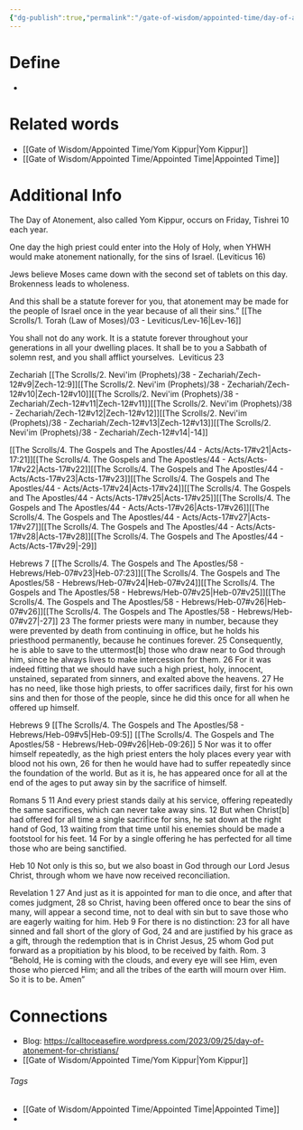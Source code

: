```yaml
---
{"dg-publish":true,"permalink":"/gate-of-wisdom/appointed-time/day-of-atonement/","tags":["#GateWisdom"]}
---
```


# Define
- 

# Related words
- [[Gate of Wisdom/Appointed Time/Yom Kippur\|Yom Kippur]]
- [[Gate of Wisdom/Appointed Time/Appointed Time\|Appointed Time]]

# Additional Info

The Day of Atonement, also called Yom Kippur, occurs on Friday, Tishrei 10 each year.

One day the high priest could enter into the Holy of Holy, when YHWH would make atonement nationally, for the sins of Israel. (Leviticus 16)

Jews believe Moses came down with the second set of tablets on this day. Brokenness leads to wholeness.

And this shall be a statute forever for you, that atonement  may be made for the people of Israel once in the year because of all their sins.”  [[The Scrolls/1. Torah (Law of Moses)/03 - Leviticus/Lev-16\|Lev-16]]

You shall not do any work. It is a statute forever throughout your generations in all your dwelling places. It shall be to you a Sabbath of solemn rest, and you shall afflict yourselves.  Leviticus 23 

Zechariah [[The Scrolls/2. Nevi'im (Prophets)/38 - Zechariah/Zech-12#v9\|Zech-12:9]][[The Scrolls/2. Nevi'im (Prophets)/38 - Zechariah/Zech-12#v10\|Zech-12#v10]][[The Scrolls/2. Nevi'im (Prophets)/38 - Zechariah/Zech-12#v11\|Zech-12#v11]][[The Scrolls/2. Nevi'im (Prophets)/38 - Zechariah/Zech-12#v12\|Zech-12#v12]][[The Scrolls/2. Nevi'im (Prophets)/38 - Zechariah/Zech-12#v13\|Zech-12#v13]][[The Scrolls/2. Nevi'im (Prophets)/38 - Zechariah/Zech-12#v14\|-14]]

[[The Scrolls/4. The Gospels and The Apostles/44 - Acts/Acts-17#v21\|Acts-17:21]][[The Scrolls/4. The Gospels and The Apostles/44 - Acts/Acts-17#v22\|Acts-17#v22]][[The Scrolls/4. The Gospels and The Apostles/44 - Acts/Acts-17#v23\|Acts-17#v23]][[The Scrolls/4. The Gospels and The Apostles/44 - Acts/Acts-17#v24\|Acts-17#v24]][[The Scrolls/4. The Gospels and The Apostles/44 - Acts/Acts-17#v25\|Acts-17#v25]][[The Scrolls/4. The Gospels and The Apostles/44 - Acts/Acts-17#v26\|Acts-17#v26]][[The Scrolls/4. The Gospels and The Apostles/44 - Acts/Acts-17#v27\|Acts-17#v27]][[The Scrolls/4. The Gospels and The Apostles/44 - Acts/Acts-17#v28\|Acts-17#v28]][[The Scrolls/4. The Gospels and The Apostles/44 - Acts/Acts-17#v29\|-29]]

Hebrews 7 [[The Scrolls/4. The Gospels and The Apostles/58 - Hebrews/Heb-07#v23\|Heb-07:23]][[The Scrolls/4. The Gospels and The Apostles/58 - Hebrews/Heb-07#v24\|Heb-07#v24]][[The Scrolls/4. The Gospels and The Apostles/58 - Hebrews/Heb-07#v25\|Heb-07#v25]][[The Scrolls/4. The Gospels and The Apostles/58 - Hebrews/Heb-07#v26\|Heb-07#v26]][[The Scrolls/4. The Gospels and The Apostles/58 - Hebrews/Heb-07#v27\|-27]]
23 The former priests were many in number, because they were prevented by death from continuing in office, but he holds his priesthood permanently, because he continues forever. 25 Consequently, he is able to save to the uttermost[b] those who draw near to God through him, since he always lives to make intercession for them.  26 For it was indeed fitting that we should have such a high priest, holy, innocent, unstained, separated from sinners, and exalted above the heavens. 27 He has no need, like those high priests, to offer sacrifices daily, first for his own sins and then for those of the people, since he did this once for all when he offered up himself. 

Hebrews 9  [[The Scrolls/4. The Gospels and The Apostles/58 - Hebrews/Heb-09#v5\|Heb-09:5]]  [[The Scrolls/4. The Gospels and The Apostles/58 - Hebrews/Heb-09#v26\|Heb-09:26]]
5 Nor was it to offer himself repeatedly, as the high priest enters the holy places every year with blood not his own, 26 for then he would have had to suffer repeatedly since the foundation of the world. But as it is, he has appeared once for all at the end of the ages to put away sin by the sacrifice of himself. 

Romans 5 
11 And every priest stands daily at his service, offering repeatedly the same sacrifices, which can never take away sins. 12 But when Christ[b] had offered for all time a single sacrifice for sins, he sat down at the right hand of God, 13 waiting from that time until his enemies should be made a footstool for his feet. 14 For by a single offering he has perfected for all time those who are being sanctified. 

Heb 10
Not only is this so, but we also boast in God through our Lord Jesus Christ, through whom we have now received reconciliation. 

Revelation 1 
27 And just as it is appointed for man to die once, and after that comes judgment, 28 so Christ, having been offered once to bear the sins of many, will appear a second time, not to deal with sin but to save those who are eagerly waiting for him. Heb 9
For there is no distinction: 23 for all have sinned and fall short of the glory of God, 24 and are justified by his grace as a gift, through the redemption that is in Christ Jesus, 25 whom God put forward as a propitiation by his blood, to be received by faith. Rom. 3
“Behold, He is coming with the clouds, and every eye will see Him, even those who pierced Him; and all the tribes of the earth will mourn over Him. So it is to be. Amen” 






# Connections
 - Blog: https://calltoceasefire.wordpress.com/2023/09/25/day-of-atonement-for-christians/
 - [[Gate of Wisdom/Appointed Time/Yom Kippur\|Yom Kippur]]


###### Tags
- [[Gate of Wisdom/Appointed Time/Appointed Time\|Appointed Time]]
- 